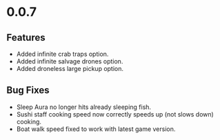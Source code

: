 ﻿# 0.0.7

## Features
- Added infinite crab traps option.
- Added infinite salvage drones option.
- Added droneless large pickup option.

## Bug Fixes
- Sleep Aura no longer hits already sleeping fish.
- Sushi staff cooking speed now correctly speeds up (not slows down) cooking.
- Boat walk speed fixed to work with latest game version.